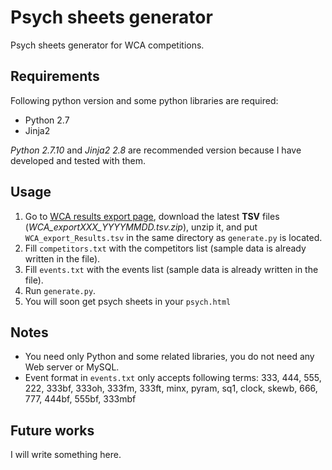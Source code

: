# Psych sheets generator

Psych sheets generator for WCA competitions.


## Requirements

Following python version and some python libraries are required:

* Python 2.7
* Jinja2

_Python 2.7.10_ and _Jinja2 2.8_ are recommended version because I have developed and tested with them.


## Usage

1. Go to [WCA results export page](https://worldcubeassociation.org/results/misc/export.html), download the latest __TSV__ files (_WCA_exportXXX_YYYYMMDD.tsv.zip_), unzip it, and put `WCA_export_Results.tsv` in the same directory as `generate.py` is located.
1. Fill `competitors.txt` with the competitors list (sample data is already written in the file).
1. Fill `events.txt` with the events list (sample data is already written in the file).
1. Run `generate.py`.
1. You will soon get psych sheets in your `psych.html`


## Notes

* You need only Python and some related libraries, you do not need any Web server or MySQL.
* Event format in `events.txt` only accepts following terms: 333, 444, 555, 222, 333bf, 333oh, 333fm, 333ft, minx, pyram, sq1, clock, skewb, 666, 777, 444bf, 555bf, 333mbf


## Future works

I will write something here.

